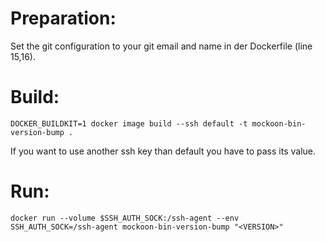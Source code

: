 # Preparation:

Set the git configuration to your git email and name in der Dockerfile (line 15,16).

# Build:

`DOCKER_BUILDKIT=1 docker image build --ssh default -t mockoon-bin-version-bump .`

If you want to use another ssh key than default you have to pass its value.

# Run:

`docker run --volume $SSH_AUTH_SOCK:/ssh-agent --env SSH_AUTH_SOCK=/ssh-agent mockoon-bin-version-bump "<VERSION>"`
